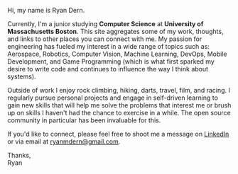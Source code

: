   Hi, my name is Ryan Dern. 

  Currently, I'm a junior studying **Computer Science** at **University of Massachusetts Boston**. This site aggregates some of my work, thoughts, and links to other places you can connect with me. My passion for engineering has fueled my interest in a wide range of topics such as: Aerospace, Robotics, Computer Vision, Machine Learning, DevOps, Mobile Development, and Game Programming (which is what first sparked my desire to write code and continues to influence the way I think about systems).

  Outside of work I enjoy rock climbing, hiking, darts, travel, film, and racing. I regularly pursue personal projects and engage in self-driven learning to gain new skills that will help me solve the problems that interest me or brush up on skills I haven't had the chance to exercise in a while. The open source community in particular has been invaluable for this.

  If you'd like to connect, please feel free to shoot me a message on [LinkedIn](https://www.linkedin.com/in/ryan-dern-52275488/)
or via email at [ryanmdern@gmail.com](mailto:ryanmdern@gmail.com).
                         
      
                                 
                                  
Thanks,    
Ryan
